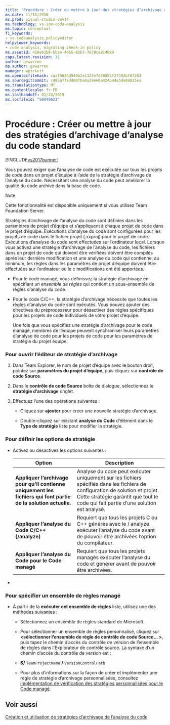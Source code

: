 ```yaml
---
title: 'Procédure : Créer ou mettre à jour des stratégies d’archivage de l’analyse du Code Standard | Microsoft Docs'
ms.date: 11/15/2016
ms.prod: visual-studio-dev14
ms.technology: vs-ide-code-analysis
ms.topic: conceptual
f1_keywords:
- vs.codeanalysis.policyeditor
helpviewer_keywords:
- code analysis, migrating check-in policy
ms.assetid: 458eb3b8-bb5e-4056-82b7-7079ce9c4089
caps.latest.revision: 31
author: gewarren
ms.author: gewarren
manager: wpickett
ms.openlocfilehash: caaf9026d949b2e1327e7d88507f27392bf07283
ms.sourcegitcommit: c496a77add807ba4a29ee6a424b44a5de89025ea
ms.translationtype: MT
ms.contentlocale: fr-FR
ms.lasthandoff: 01/24/2019
ms.locfileid: "58949621"
---
```

# <a name="how-to-create-or-update-standard-code-analysis-check-in-policies"></a>Procédure : Créer ou mettre à jour des stratégies d’archivage d’analyse du code standard
[!INCLUDE[vs2017banner](../includes/vs2017banner.md)]

Vous pouvez exiger que l’analyse de code est exécutée sur tous les projets de code dans un projet d’équipe à l’aide de la stratégie d’archivage de l’analyse du code. Nécessitant une analyse du code peut améliorer la qualité du code archivé dans la base de code.  
  
> [!NOTE]
>  Cette fonctionnalité est disponible uniquement si vous utilisez Team Foundation Server.  
  
 Stratégies d’archivage de l’analyse du code sont définies dans les paramètres de projet d’équipe et s’appliquent à chaque projet de code dans le projet d’équipe. Exécutions d’analyse du code sont configurées pour les projets de code dans le fichier projet (.xxproj) pour le projet de code. Exécutions d’analyse du code sont effectuées sur l’ordinateur local. Lorsque vous activez une stratégie d’archivage de l’analyse du code, les fichiers dans un projet de code qui doivent être vérifiées doivent être compilés après leur dernière modification et une analyse du code qui contienne, au minimum, les règles dans les paramètres de projet d’équipe doivent être effectuées sur l’ordinateur où le c modifications ont été apportées.  
  
- Pour le code managé, vous définissez la stratégie d’archivage en spécifiant un *ensemble de règles* qui contient un sous-ensemble de règles d’analyse du code.  
  
- Pour le code C/C++, la stratégie d’archivage nécessite que toutes les règles d’analyse du code sont exécutés. Vous pouvez ajouter des directives du préprocesseur pour désactiver des règles spécifiques pour les projets de code individuels de votre projet d’équipe.  
  
  Une fois que vous spécifiez une stratégie d’archivage pour le code managé, membres de l’équipe peuvent synchroniser leurs paramètres d’analyse de code pour les projets de code pour les paramètres de stratégie du projet équipe.  
  
### <a name="to-open-the-check-in-policy-editor"></a>Pour ouvrir l’éditeur de stratégie d’archivage  
  
1.  Dans Team Explorer, le nom de projet d’équipe avec le bouton droit, pointez sur **paramètres du projet d’équipe**, puis cliquez sur **contrôle de code Source**.  
  
2.  Dans le **contrôle de code Source** boîte de dialogue, sélectionnez le **stratégie d’archivage** onglet.  
  
3.  Effectuez l’une des opérations suivantes :  
  
    -   Cliquez sur **ajouter** pour créer une nouvelle stratégie d’archivage.  
  
    -   Double-cliquez sur existant **analyse du Code** d’élément dans le **Type de stratégie** liste pour modifier la stratégie.  
  
### <a name="to-set-policy-options"></a>Pour définir les options de stratégie  
  
-   Activez ou désactivez les options suivantes :  
  
    |Option|Description|  
    |------------|-----------------|  
    |**Appliquer l’archivage pour qu’il contienne uniquement les fichiers qui font partie de la solution actuelle.**|Analyse du code peut exécuter uniquement sur les fichiers spécifiés dans les fichiers de configuration de solution et projet. Cette stratégie garantit que tout le code qui fait partie d’une solution est analysé.|  
    |**Appliquer l’analyse du Code C/C++ (/analyze)**|Requiert que tous les projets C ou C++ générés avec le / analyze exécuter l’analyse du code avant de pouvoir être archivées l’option du compilateur.|  
    |**Appliquer l’analyse du Code pour le Code managé**|Requiert que tous les projets managés exécuter l’analyse du code et générer avant de pouvoir être archivées.|  
  
-  
  
### <a name="to-specify-a-managed-rule-set"></a>Pour spécifier un ensemble de règles managé  
  
-   À partir de la **exécuter cet ensemble de règles** liste, utilisez une des méthodes suivantes :  
  
    -   Sélectionnez un ensemble de règles standard de Microsoft.  
  
    -   Pour sélectionner un ensemble de règles personnalisé, cliquez sur  **\<sélectionner l’ensemble de règle de contrôle de code Source... >**, puis tapez le chemin d’accès du contrôle de version de l’ensemble de règles dans l’Explorateur de contrôle source. La syntaxe d’un chemin d’accès du contrôle de version est :  
  
    -   **$/** `TeamProjectName` **/** `VersionControlPath`  
  
    -   Pour plus d’informations sur la façon de créer et implémenter une règle de stratégie d’archivage personnalisées, consultez [implémentation de vérification des stratégies personnalisées pour le Code managé](../code-quality/implementing-custom-code-analysis-check-in-policies-for-managed-code.md).  
  
## <a name="see-also"></a>Voir aussi  
 [Création et utilisation de stratégies d’archivage de l’analyse du code](../code-quality/creating-and-using-code-analysis-check-in-policies.md)
